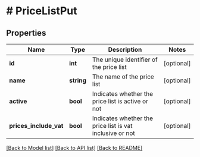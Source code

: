 # # PriceListPut

## Properties

Name | Type | Description | Notes
------------ | ------------- | ------------- | -------------
**id** | **int** | The unique identifier of the price list | [optional]
**name** | **string** | The name of the price list | [optional]
**active** | **bool** | Indicates whether the price list is active or not | [optional]
**prices_include_vat** | **bool** | Indicates whether the price list is vat inclusive or not | [optional]

[[Back to Model list]](../../README.md#models) [[Back to API list]](../../README.md#endpoints) [[Back to README]](../../README.md)
